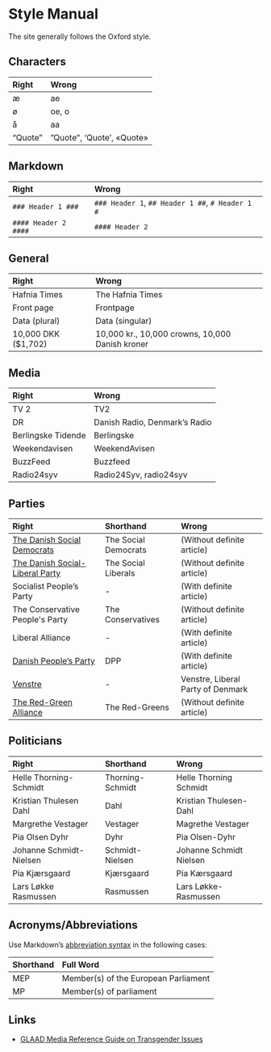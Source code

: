 Style Manual
============
The site generally follows the Oxford style.

Characters
----------
 Right   | Wrong
:--------|:--------------------------
 æ       | ae
 ø       | oe, o
 å       | aa
 “Quote” | ”Quote”, ‘Quote’, «Quote»

Markdown
--------
 Right               | Wrong
:--------------------|:---------------
`### Header 1 ###`   | `### Header 1`, `## Header 1 ##`, `# Header 1 #`
`#### Header 2 ####` | `#### Header 2`


General
-------
 Right               | Wrong
:--------------------|:----------------
 Hafnia Times        | The Hafnia Times
 Front page          | Frontpage
 Data (plural)       | Data (singular)
 10,000 DKK ($1,702) | 10,000 kr., 10,000 crowns, 10,000 Danish kroner

Media
-----
 Right         | Wrong
:--------------|:-----------------------------
 TV 2          | TV2
 DR            | Danish Radio, Denmark’s Radio
 Berlingske Tidende | Berlingske
 Weekendavisen | WeekendAvisen
 BuzzFeed      | Buzzfeed
 Radio24syv    | Radio24Syv, radio24syv

Parties
-------
 Right                                | Shorthand            | Wrong
:-------------------------------------|:---------------------|:---------------------------------
 [The Danish Social Democrats][a]     | The Social Democrats | (Without definite article)
 [The Danish Social-Liberal Party][b] | The Social Liberals  | (Without definite article)
  Socialist People’s Party            | -                    | (With definite article)
  The Conservative People's Party     | The Conservatives    | (Without definite article)
  Liberal Alliance                    | -                    | (With definite article)
 [Danish People’s Party][o]           | DPP                  | (With definite article)
 [Venstre][v]                         | -                    | Venstre, Liberal Party of Denmark
 [The Red-Green Alliance][ø]          | The Red-Greens       | (Without definite article)

Politicians
-----------
 Right                   | Shorthand        | Wrong
:------------------------|:-----------------|:-----------------------
 Helle Thorning-Schmidt  | Thorning-Schmidt | Helle Thorning Schmidt
 Kristian Thulesen Dahl  | Dahl             | Kristian Thulesen-Dahl
 Margrethe Vestager      | Vestager         | Magrethe Vestager
 Pia Olsen Dyhr          | Dyhr             | Pia Olsen-Dyhr
 Johanne Schmidt-Nielsen | Schmidt-Nielsen  | Johanne Schmidt Nielsen
 Pia Kjærsgaard          | Kjærsgaard       | Pia Kærsgaard
 Lars Løkke Rasmussen    | Rasmussen        | Lars Løkke-Rasmussen

Acronyms/Abbreviations
----------------------
Use Markdown’s [abbreviation syntax][abbr] in the following cases:

 Shorthand  | Full Word
:-----------|:------------------------------------
 MEP        | Member(s) of the European Parliament
 MP         | Member(s) of parliament


Links
------
- [GLAAD Media Reference Guide on Transgender Issues][transgender]


[abbr]: https://michelf.ca/projects/php-markdown/extra/#abbr

[a]: http://socialdemokraterne.dk/default.aspx?site=english
[b]: http://www.radikale.dk/english
[o]: http://www.danskfolkeparti.dk/The_Party_Program_of_the_Danish_Peoples_Party
[v]: http://www.venstre.dk/servicemenu/english/facts-about-venstre/
[ø]: http://enhedslisten.dk/content/red-green-alliance

[transgender]: http://www.glaad.org/reference/transgender
